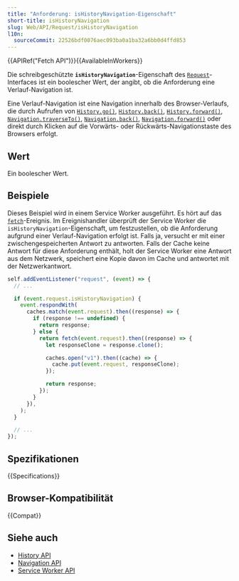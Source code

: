 ```yaml
---
title: "Anforderung: isHistoryNavigation-Eigenschaft"
short-title: isHistoryNavigation
slug: Web/API/Request/isHistoryNavigation
l10n:
  sourceCommit: 22526bdf0076aec093ba0a1ba32a6bb0d4ffd853
---
```


{{APIRef("Fetch API")}}{{AvailableInWorkers}}

Die schreibgeschützte **`isHistoryNavigation`**-Eigenschaft des [`Request`](/de/docs/Web/API/Request)-Interfaces ist ein boolescher Wert, der angibt, ob die Anforderung eine Verlauf-Navigation ist.

Eine Verlauf-Navigation ist eine Navigation innerhalb des Browser-Verlaufs, die durch Aufrufen von [`History.go()`](/de/docs/Web/API/History/go), [`History.back()`](/de/docs/Web/API/History/back), [`History.forward()`](/de/docs/Web/API/History/forward), [`Navigation.traverseTo()`](/de/docs/Web/API/Navigation/traverseTo), [`Navigation.back()`](/de/docs/Web/API/Navigation/back), [`Navigation.forward()`](/de/docs/Web/API/Navigation/forward) oder direkt durch Klicken auf die Vorwärts- oder Rückwärts-Navigationstaste des Browsers erfolgt.

## Wert

Ein boolescher Wert.

## Beispiele

Dieses Beispiel wird in einem Service Worker ausgeführt. Es hört auf das [`fetch`](/de/docs/Web/API/ServiceWorkerGlobalScope/fetch_event)-Ereignis. Im Ereignishandler überprüft der Service Worker die `isHistoryNavigation`-Eigenschaft, um festzustellen, ob die Anforderung aufgrund einer Verlauf-Navigation erfolgt ist. Falls ja, versucht er mit einer zwischengespeicherten Antwort zu antworten. Falls der Cache keine Antwort für diese Anforderung enthält, holt der Service Worker eine Antwort aus dem Netzwerk, speichert eine Kopie davon im Cache und antwortet mit der Netzwerkantwort.

```js
self.addEventListener("request", (event) => {
  // ...

  if (event.request.isHistoryNavigation) {
    event.respondWith(
      caches.match(event.request).then((response) => {
        if (response !== undefined) {
          return response;
        } else {
          return fetch(event.request).then((response) => {
            let responseClone = response.clone();

            caches.open("v1").then((cache) => {
              cache.put(event.request, responseClone);
            });

            return response;
          });
        }
      }),
    );
  }

  // ...
});
```

## Spezifikationen

{{Specifications}}

## Browser-Kompatibilität

{{Compat}}

## Siehe auch

- [History API](/de/docs/Web/API/History_API)
- [Navigation API](/de/docs/Web/API/Navigation_API)
- [Service Worker API](/de/docs/Web/API/Service_Worker_API)
